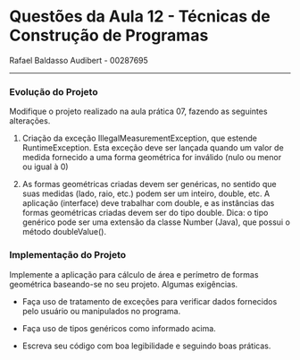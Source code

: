 # Questões da Aula 12 - Técnicas de Construção de Programas
Rafael Baldasso Audibert - 00287695

---
### Evolução do Projeto
Modifique o projeto realizado na aula prática 07, fazendo as seguintes alterações.

1. Criação da exceção IllegalMeasurementException, que estende RuntimeException. Esta exceção deve ser lançada quando um valor de medida fornecido a uma forma geométrica for inválido (nulo ou menor ou igual à 0)

2. As formas geométricas criadas devem ser genéricas, no sentido que suas medidas (lado, raio, etc.) podem ser um inteiro, double, etc. A aplicação (interface) deve trabalhar com double, e as instâncias das formas geométricas criadas devem ser do tipo double. Dica: o tipo genérico pode ser uma extensão da classe Number (Java), que possui o método doubleValue().

### Implementação do Projeto
Implemente a aplicação para cálculo de área e perímetro de formas geométrica baseando-se no seu projeto. Algumas exigências.

* Faça uso de tratamento de exceções para verificar dados fornecidos pelo usuário ou manipulados no programa.

* Faça uso de tipos genéricos como informado acima.

* Escreva seu código com boa legibilidade e seguindo boas práticas.